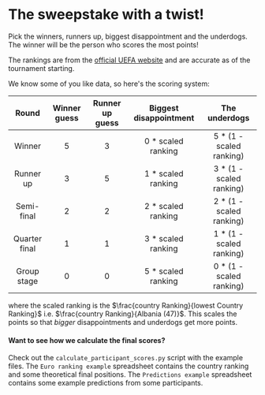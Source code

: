 # The sweepstake with a twist!

Pick the winners, runners up, biggest disappointment and the underdogs. The winner will be the person who scores the most points!

The rankings are from the [official UEFA website](https://www.uefa.com/nationalassociations/uefarankings/country/?year=2024) and are accurate as of the tournament starting.

We know some of you like data, so here's the scoring system:

|   **Round**   | **Winner guess** | **Runner up guess** | **Biggest disappointment** |     **The underdogs**    |
|:-------------:|:----------------:|:-------------------:|:--------------------------:|:------------------------:|
|     Winner    |         5        |          3          |     0 * scaled ranking     | 5 * (1 - scaled ranking) |
|   Runner up   |         3        |          5          |     1 * scaled ranking     | 3 * (1 - scaled ranking) |
|   Semi-final  |         2        |          2          |     2 * scaled ranking     | 2 * (1 - scaled ranking) |
| Quarter final |         1        |          1          |     3 * scaled ranking     | 1 * (1 - scaled ranking) |
|  Group stage  |         0        |          0          |     5 * scaled ranking     | 0 * (1 - scaled ranking) |

where the scaled ranking is the $\frac{country   Ranking}{lowest   Country   Ranking}$ i.e. $\frac{country   Ranking}{Albania    (47)}$. This scales the points so that _bigger_ disappointments and underdogs get more points.

#### Want to see how we calculate the final scores?

Check out the `calculate_participant_scores.py` script with the example files. The `Euro ranking example` spreadsheet contains the country ranking and some theoretical final positions. The `Predictions example` spreadsheet contains some example predictions from some participants.
